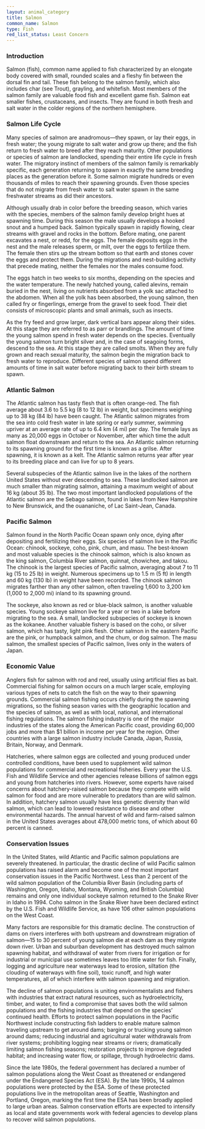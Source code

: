 ```yaml
---
layout: animal_category
title: Salmon
common_name: Salmon
type: Fish
red_list_status: Least Concern
---
```


### Introduction

Salmon (fish), common name applied to fish characterized by an elongate body covered with small, rounded scales and a fleshy fin between the dorsal fin and tail. These fish belong to the salmon family, which also includes char (see Trout), grayling, and whitefish. Most members of the salmon family are valuable food fish and excellent game fish. Salmon eat smaller fishes, crustaceans, and insects. They are found in both fresh and salt water in the colder regions of the northern hemisphere.

### Salmon Life Cycle

Many species of salmon are anadromous—they spawn, or lay their eggs, in fresh water; the young migrate to salt water and grow up there; and the fish return to fresh water to breed after they reach maturity. Other populations or species of salmon are landlocked, spending their entire life cycle in fresh water. The migratory instinct of members of the salmon family is remarkably specific, each generation returning to spawn in exactly the same breeding places as the generation before it. Some salmon migrate hundreds or even thousands of miles to reach their spawning grounds. Even those species that do not migrate from fresh water to salt water spawn in the same freshwater streams as did their ancestors. 

Although usually drab in color before the breeding season, which varies with the species, members of the salmon family develop bright hues at spawning time. During this season the male usually develops a hooked snout and a humped back. Salmon typically spawn in rapidly flowing, clear streams with gravel and rocks in the bottom. Before mating, one parent excavates a nest, or redd, for the eggs. The female deposits eggs in the nest and the male releases sperm, or milt, over the eggs to fertilize them. The female then stirs up the stream bottom so that earth and stones cover the eggs and protect them. During the migrations and nest-building activity that precede mating, neither the females nor the males consume food. 

The eggs hatch in two weeks to six months, depending on the species and the water temperature. The newly hatched young, called alevins, remain buried in the nest, living on nutrients absorbed from a yolk sac attached to the abdomen. When all the yolk has been absorbed, the young salmon, then called fry or fingerlings, emerge from the gravel to seek food. Their diet consists of microscopic plants and small animals, such as insects. 

As the fry feed and grow larger, dark vertical bars appear along their sides. At this stage they are referred to as parr or brandlings. The amount of time the young salmon spend in fresh water depends on the species. Eventually the young salmon turn bright silver and, in the case of seagoing forms, descend to the sea. At this stage they are called smolts. When they are fully grown and reach sexual maturity, the salmon begin the migration back to fresh water to reproduce. Different species of salmon spend different amounts of time in salt water before migrating back to their birth stream to spawn.

### Atlantic Salmon

The Atlantic salmon has tasty flesh that is often orange-red. The fish average about 3.6 to 5.5 kg (8 to 12 lb) in weight, but specimens weighing up to 38 kg (84 lb) have been caught. The Atlantic salmon migrates from the sea into cold fresh water in late spring or early summer, swimming upriver at an average rate of up to 6.4 km (4 mi) per day. The female lays as many as 20,000 eggs in October or November, after which time the adult salmon float downstream and return to the sea. An Atlantic salmon returning to its spawning ground for the first time is known as a grilse. After spawning, it is known as a kelt. The Atlantic salmon returns year after year to its breeding place and can live for up to 8 years. 

Several subspecies of the Atlantic salmon live in the lakes of the northern United States without ever descending to sea. These landlocked salmon are much smaller than migrating salmon, attaining a maximum weight of about 16 kg (about 35 lb). The two most important landlocked populations of the Atlantic salmon are the Sebago salmon, found in lakes from New Hampshire to New Brunswick, and the ouananiche, of Lac Saint-Jean, Canada.

### Pacific Salmon

Salmon found in the North Pacific Ocean spawn only once, dying after depositing and fertilizing their eggs. Six species of salmon live in the Pacific Ocean: chinook, sockeye, coho, pink, chum, and masu. The best-known and most valuable species is the chinook salmon, which is also known as the king salmon, Columbia River salmon, quinnat, chowichee, and takou. The chinook is the largest species of Pacific salmon, averaging about 7 to 11 kg (15 to 25 lb) in weight. Numerous specimens up to 1.5 m (5 ft) in length and 60 kg (130 lb) in weight have been recorded. The chinook salmon migrates farther than any other salmon, often traveling 1,600 to 3,200 km (1,000 to 2,000 mi) inland to its spawning ground. 

The sockeye, also known as red or blue-black salmon, is another valuable species. Young sockeye salmon live for a year or two in a lake before migrating to the sea. A small, landlocked subspecies of sockeye is known as the kokanee. Another valuable fishery is based on the coho, or silver salmon, which has tasty, light pink flesh. Other salmon in the eastern Pacific are the pink, or humpback salmon, and the chum, or dog salmon. The masu salmon, the smallest species of Pacific salmon, lives only in the waters of Japan. 

### Economic Value

Anglers fish for salmon with rod and reel, usually using artificial flies as bait. Commercial fishing for salmon occurs on a much larger scale, employing various types of nets to catch the fish on the way to their spawning grounds. Commercial salmon fishing occurs chiefly during the spawning migrations, so the fishing season varies with the geographic location and the species of salmon, as well as with local, national, and international fishing regulations. The salmon fishing industry is one of the major industries of the states along the American Pacific coast, providing 60,000 jobs and more than $1 billion in income per year for the region. Other countries with a large salmon industry include Canada, Japan, Russia, Britain, Norway, and Denmark. 

Hatcheries, where salmon eggs are collected and young produced under controlled conditions, have been used to supplement wild salmon populations for commercial and recreational fisheries. Every year the U.S. Fish and Wildlife Service and other agencies release billions of salmon eggs and young from hatcheries into rivers. However, some experts have raised concerns about hatchery-raised salmon because they compete with wild salmon for food and are more vulnerable to predators than are wild salmon. In addition, hatchery salmon usually have less genetic diversity than wild salmon, which can lead to lowered resistance to disease and other environmental hazards. The annual harvest of wild and farm-raised salmon in the United States averages about 478,000 metric tons, of which about 60 percent is canned.

### Conservation Issues

In the United States, wild Atlantic and Pacific salmon populations are severely threatened. In particular, the drastic decline of wild Pacific salmon populations has raised alarm and become one of the most important conservation issues in the Pacific Northwest. Less than 2 percent of the wild salmon population of the Columbia River Basin (including parts of Washington, Oregon, Idaho, Montana, Wyoming, and British Columbia) remains and only one individual sockeye salmon returned to the Snake River in Idaho in 1994. Coho salmon in the Snake River have been declared extinct by the U.S. Fish and Wildlife Service, as have 106 other salmon populations on the West Coast.

Many factors are responsible for this dramatic decline. The construction of dams on rivers interferes with both upstream and downstream migration of salmon—15 to 30 percent of young salmon die at each dam as they migrate down river. Urban and suburban development has destroyed much salmon spawning habitat, and withdrawal of water from rivers for irrigation or for industrial or municipal use sometimes leaves too little water for fish. Finally, logging and agriculture near waterways lead to erosion, siltation (the clouding of waterways with fine soil), toxic runoff, and high water temperatures, all of which interfere with salmon spawning and migration.

The decline of salmon populations is uniting environmentalists and fishers with industries that extract natural resources, such as hydroelectricity, timber, and water, to find a compromise that saves both the wild salmon populations and the fishing industries that depend on the species’ continued health. Efforts to protect salmon populations in the Pacific Northwest include constructing fish ladders to enable mature salmon traveling upstream to get around dams; barging or trucking young salmon around dams; reducing industrial and agricultural water withdrawals from river systems; prohibiting logging near streams or rivers; dramatically limiting salmon fishing seasons; restoration projects to improve degraded habitat; and increasing water flow, or spillage, through hydroelectric dams.

Since the late 1980s, the federal government has declared a number of salmon populations along the West Coast as threatened or endangered under the Endangered Species Act (ESA). By the late 1990s, 14 salmon populations were protected by the ESA. Some of these protected populations live in the metropolitan areas of Seattle, Washington and Portland, Oregon, marking the first time the ESA has been broadly applied to large urban areas. Salmon conservation efforts are expected to intensify as local and state governments work with federal agencies to develop plans to recover wild salmon populations.